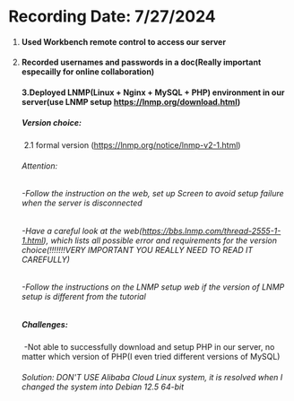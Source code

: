 # Recording Date: 7/27/2024

1. #### Used Workbench remote control to access our server
2. #### Recorded usernames and passwords in a doc(Really important especailly for online collaboration)

	#### 3.Deployed  LNMP(Linux + Nginx + MySQL + PHP) environment in our server(use LNMP setup https://lnmp.org/download.html)
	
	##### Version choice:
	
	​	2.1 formal version (https://lnmp.org/notice/lnmp-v2-1.html)
	
	###### 	Attention:
	
	###### 		-Follow the instruction on the web, set up Screen to avoid setup failure when the server is disconnected
	
	###### 		-Have a careful look at the web(https://bbs.lnmp.com/thread-2555-1-1.html), which lists all possible error and requirements for the version choice(!!!!!!!VERY IMPORTANT YOU REALLY NEED TO READ IT CAREFULLY)
	
	###### 		-Follow the instructions on the LNMP setup web if the version of LNMP setup is different from the tutorial
	
	##### Challenges:
	
	​	-Not able to successfully download and setup PHP in our server, no matter which version of PHP(I even tried different versions of MySQL)
	
	###### 	Solution: DON'T USE Alibaba Cloud Linux system, it is resolved when I changed the system into Debian 12.5 64-bit


​			
​	
